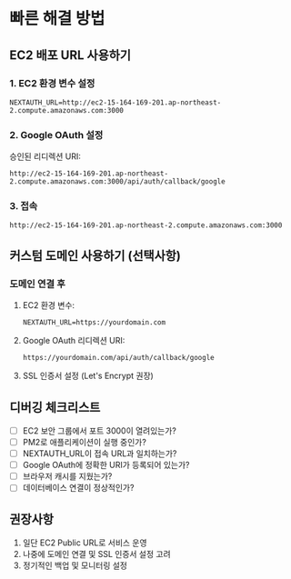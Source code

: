 # 빠른 해결 방법

## EC2 배포 URL 사용하기

### 1. EC2 환경 변수 설정
```
NEXTAUTH_URL=http://ec2-15-164-169-201.ap-northeast-2.compute.amazonaws.com:3000
```

### 2. Google OAuth 설정
승인된 리디렉션 URI:
```
http://ec2-15-164-169-201.ap-northeast-2.compute.amazonaws.com:3000/api/auth/callback/google
```

### 3. 접속
```
http://ec2-15-164-169-201.ap-northeast-2.compute.amazonaws.com:3000
```

## 커스텀 도메인 사용하기 (선택사항)

### 도메인 연결 후
1. EC2 환경 변수:
   ```
   NEXTAUTH_URL=https://yourdomain.com
   ```

2. Google OAuth 리디렉션 URI:
   ```
   https://yourdomain.com/api/auth/callback/google
   ```

3. SSL 인증서 설정 (Let's Encrypt 권장)

## 디버깅 체크리스트

- [ ] EC2 보안 그룹에서 포트 3000이 열려있는가?
- [ ] PM2로 애플리케이션이 실행 중인가?
- [ ] NEXTAUTH_URL이 접속 URL과 일치하는가?
- [ ] Google OAuth에 정확한 URI가 등록되어 있는가?
- [ ] 브라우저 캐시를 지웠는가?
- [ ] 데이터베이스 연결이 정상적인가?

## 권장사항

1. 일단 EC2 Public URL로 서비스 운영
2. 나중에 도메인 연결 및 SSL 인증서 설정 고려
3. 정기적인 백업 및 모니터링 설정